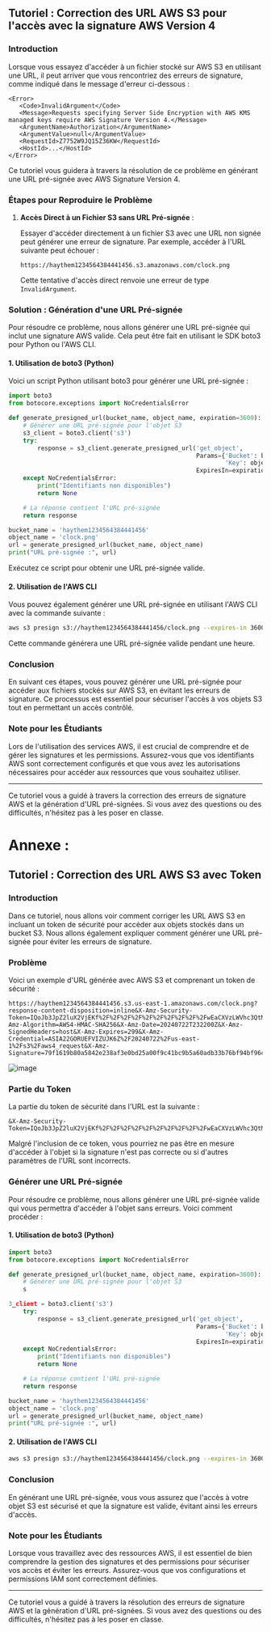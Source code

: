 ## Tutoriel : Correction des URL AWS S3 pour l'accès avec la signature AWS Version 4

### Introduction

Lorsque vous essayez d'accéder à un fichier stocké sur AWS S3 en utilisant une URL, il peut arriver que vous rencontriez des erreurs de signature, comme indiqué dans le message d'erreur ci-dessous :

```
<Error>
   <Code>InvalidArgument</Code>
   <Message>Requests specifying Server Side Encryption with AWS KMS managed keys require AWS Signature Version 4.</Message>
   <ArgumentName>Authorization</ArgumentName>
   <ArgumentValue>null</ArgumentValue>
   <RequestId>Z7752W9JQ15Z36KW</RequestId>
   <HostId>...</HostId>
</Error>
```

Ce tutoriel vous guidera à travers la résolution de ce problème en générant une URL pré-signée avec AWS Signature Version 4.

### Étapes pour Reproduire le Problème

1. **Accès Direct à un Fichier S3 sans URL Pré-signée** :

   Essayer d'accéder directement à un fichier S3 avec une URL non signée peut générer une erreur de signature. Par exemple, accéder à l'URL suivante peut échouer :

   ```
   https://haythem1234564384441456.s3.amazonaws.com/clock.png
   ```

   Cette tentative d'accès direct renvoie une erreur de type `InvalidArgument`.

### Solution : Génération d'une URL Pré-signée

Pour résoudre ce problème, nous allons générer une URL pré-signée qui inclut une signature AWS valide. Cela peut être fait en utilisant le SDK boto3 pour Python ou l'AWS CLI.

#### 1. Utilisation de boto3 (Python)

Voici un script Python utilisant boto3 pour générer une URL pré-signée :

```python
import boto3
from botocore.exceptions import NoCredentialsError

def generate_presigned_url(bucket_name, object_name, expiration=3600):
    # Générer une URL pré-signée pour l'objet S3
    s3_client = boto3.client('s3')
    try:
        response = s3_client.generate_presigned_url('get_object',
                                                    Params={'Bucket': bucket_name,
                                                            'Key': object_name},
                                                    ExpiresIn=expiration)
    except NoCredentialsError:
        print("Identifiants non disponibles")
        return None

    # La réponse contient l'URL pré-signée
    return response

bucket_name = 'haythem1234564384441456'
object_name = 'clock.png'
url = generate_presigned_url(bucket_name, object_name)
print("URL pré-signée :", url)
```

Exécutez ce script pour obtenir une URL pré-signée valide. 

#### 2. Utilisation de l'AWS CLI

Vous pouvez également générer une URL pré-signée en utilisant l'AWS CLI avec la commande suivante :

```sh
aws s3 presign s3://haythem1234564384441456/clock.png --expires-in 3600
```

Cette commande générera une URL pré-signée valide pendant une heure.

### Conclusion

En suivant ces étapes, vous pouvez générer une URL pré-signée pour accéder aux fichiers stockés sur AWS S3, en évitant les erreurs de signature. Ce processus est essentiel pour sécuriser l'accès à vos objets S3 tout en permettant un accès contrôlé.

### Note pour les Étudiants

Lors de l'utilisation des services AWS, il est crucial de comprendre et de gérer les signatures et les permissions. Assurez-vous que vos identifiants AWS sont correctement configurés et que vous avez les autorisations nécessaires pour accéder aux ressources que vous souhaitez utiliser.

---

Ce tutoriel vous a guidé à travers la correction des erreurs de signature AWS et la génération d'URL pré-signées. Si vous avez des questions ou des difficultés, n'hésitez pas à les poser en classe.

# Annexe : 

## Tutoriel : Correction des URL AWS S3 avec Token

### Introduction

Dans ce tutoriel, nous allons voir comment corriger les URL AWS S3 en incluant un token de sécurité pour accéder aux objets stockés dans un bucket S3. Nous allons également expliquer comment générer une URL pré-signée pour éviter les erreurs de signature.

### Problème

Voici un exemple d'URL générée avec AWS S3 et comprenant un token de sécurité :

```
https://haythem1234564384441456.s3.us-east-1.amazonaws.com/clock.png?response-content-disposition=inline&X-Amz-Security-Token=IQoJb3JpZ2luX2VjEKf%2F%2F%2F%2F%2F%2F%2F%2F%2F%2FwEaCXVzLWVhc3QtMSJHMEUCIB7DgS50%2FfonxhBFXIrMaF%2BpsREKWchqiLTk%2BdD11YVeAiEA3QFFxbAiewGIJdT8ZFt%2FHo8EryhspLU8oOV7%2F6Ks1Qsq%2BAIIgP%2F%2F%2F%2F%2F%2F%2F%2F%2F%2FARAAGgw3NDM0NjI1MTA4NTkiDD4oWFV2xwWAZtoN7irMAq%2FA8gMaRj5PWRLi5LBAqKoa81Zl4Iupb5DmabKECmHHoYBT0ndT6kjClIu3E5B66AmcnXZTTWw8HP8kUDwvWXw2QcyOs7yBvW4WwGVmIEsK2J3%2F2Ux6g7elVB0uPsyYKSO5EaKu7lh9%2BWQSbcSlsNL8VGWtvEo6Z29xCOgkXdyceQksbW%2FLIK4fVyPolhUxbj%2FoI5OeE7PYTIf1Qs3UPyHzoV%2FyGSTjpBjmyVv6qbenYaP0YstGvtwBmo7nVp2n1TQwvdGfHGFFkqIKDNp847Hf4wRP1nWRjfEvnYNu9DxwcMnqOLQLZhjpL9qBbAoK43wkhlNWnjI3wDGCCrCl5Ml4ayFCW9gv%2FVO9iG%2BoujP%2F8JBl5D6VE7cmSujy6U9c3kFq%2BYY6kX4Ea4QNhhRmpUHB92gxtikp23%2FmU0oiK4%2Ft4ayk%2Flp38vOFnCiJMInC%2B7QGOocCoaaZefbEbYM7kjnSKLr7j3srIzl9jtKVymbiLbxInHII2IYhaaKmQN1gSjUqposyP5wbYGSD4ZfEQFA2LRvxp4QfYl%2B1ntR1qcQxLiNO99zwDgxrtjKUnKOVgnFckjGfod1k0hx2LQAs4Sa%2F9FUieOQ1wuQZztZlUJYtrdrPMNE6djRJSvrWYnULKBfbC9sVUThMFGnD0qFMJIMq1JQdCDY3nYPDwvnPpIA6YOO%2FjkIohX9B33a3h3R0O0mdBoJQjx%2F1pWxIljBTtte4mB3cJqqqgGZzDtiGWvRtBpt3HBfdnM6itGT1Mbo7pE4%2FaaUTI3mNqfJMo17y%2FapQ1EVddMMWSaSEOLc%3D&X-Amz-Algorithm=AWS4-HMAC-SHA256&X-Amz-Date=20240722T232200Z&X-Amz-SignedHeaders=host&X-Amz-Expires=299&X-Amz-Credential=ASIA22GORUEFVIZUJK6Z%2F20240722%2Fus-east-1%2Fs3%2Faws4_request&X-Amz-Signature=79f1619b80a5842e238af3e0bd25a00f9c41bc9b5a60adb33b76bf94bf96c7da
```

![image](https://github.com/user-attachments/assets/f62f0183-9aa5-4e47-b148-ab87f440cf64)

### Partie du Token

La partie du token de sécurité dans l'URL est la suivante :

```
&X-Amz-Security-Token=IQoJb3JpZ2luX2VjEKf%2F%2F%2F%2F%2F%2F%2F%2F%2F%2FwEaCXVzLWVhc3QtMSJHMEUCIB7DgS50%2FfonxhBFXIrMaF%2BpsREKWchqiLTk%2BdD11YVeAiEA3QFFxbAiewGIJdT8ZFt%2FHo8EryhspLU8oOV7%2F6Ks1Qsq%2BAIIgP%2F%2F%2F%2F%2F%2F%2F%2F%2F%2FARAAGgw3NDM0NjI1MTA4NTkiDD4oWFV2xwWAZtoN7irMAq%2FA8gMaRj5PWRLi5LBAqKoa81Zl4Iupb5DmabKECmHHoYBT0ndT6kjClIu3E5B66AmcnXZTTWw8HP8kUDwvWXw2QcyOs7yBvW4WwGVmIEsK2J3%2F2Ux6g7elVB0uPsyYKSO5EaKu7lh9%2BWQSbcSlsNL8VGWtvEo6Z29xCOgkXdyceQksbW%2FLIK4fVyPolhUxbj%2FoI5OeE7PYTIf1Qs3UPyHzoV%2FyGSTjpBjmyVv6qbenYaP0YstGvtwBmo7nVp2n1TQwvdGfHGFFkqIKDNp847Hf4wRP1nWRjfEvnYNu9DxwcMnqOLQLZhjpL9qBbAoK43wkhlNWnjI3wDGCCrCl5Ml4ayFCW9gv%2FVO9iG%2BoujP%2F8JBl5D6VE7cmSujy6U9c3kFq%2BYY6kX4Ea4QNhhRmpUHB92gxtikp23%2FmU0oiK4%2Ft4ayk%2Flp38vOFnCiJMInC%2B7QGOocCoaaZefbEbYM7kjnSKLr7j3srIzl9jtKVymbiLbxInHII2IYhaaKmQN1gSjUqposyP5wbYGSD4ZfEQFA2LRvxp4QfYl%2B1ntR1qcQxLiNO99zwDgxrtjKUnKOVgnFckjGfod1k0hx2LQAs4Sa%2F9FUieOQ1wuQZztZlUJYtrdrPMNE6djRJSvrWYnULKBfbC9sVUThMFGnD0qFMJIMq1JQdCDY3nYPDwvnPpIA6YOO%2FjkIohX9B33a3h3R0O0mdBoJQjx%2F1pWxIljBTtte4mB3cJqqqgGZzDtiGWvRtBpt3HBfdnM6itGT1Mbo7pE4%2FaaUTI3mNqfJMo17y%2FapQ1EVddMMWSaSEOLc%3D
```

Malgré l'inclusion de ce token, vous pourriez ne pas être en mesure d'accéder à l'objet si la signature n'est pas correcte ou si d'autres paramètres de l'URL sont incorrects.

### Générer une URL Pré-signée

Pour résoudre ce problème, nous allons générer une URL pré-signée valide qui vous permettra d'accéder à l'objet sans erreurs. Voici comment procéder :

#### 1. Utilisation de boto3 (Python)

```python
import boto3
from botocore.exceptions import NoCredentialsError

def generate_presigned_url(bucket_name, object_name, expiration=3600):
    # Générer une URL pré-signée pour l'objet S3
    s

3_client = boto3.client('s3')
    try:
        response = s3_client.generate_presigned_url('get_object',
                                                    Params={'Bucket': bucket_name,
                                                            'Key': object_name},
                                                    ExpiresIn=expiration)
    except NoCredentialsError:
        print("Identifiants non disponibles")
        return None

    # La réponse contient l'URL pré-signée
    return response

bucket_name = 'haythem1234564384441456'
object_name = 'clock.png'
url = generate_presigned_url(bucket_name, object_name)
print("URL pré-signée :", url)
```

#### 2. Utilisation de l'AWS CLI

```sh
aws s3 presign s3://haythem1234564384441456/clock.png --expires-in 3600
```

### Conclusion

En générant une URL pré-signée, vous vous assurez que l'accès à votre objet S3 est sécurisé et que la signature est valide, évitant ainsi les erreurs d'accès.

### Note pour les Étudiants

Lorsque vous travaillez avec des ressources AWS, il est essentiel de bien comprendre la gestion des signatures et des permissions pour sécuriser vos accès et éviter les erreurs. Assurez-vous que vos configurations et permissions IAM sont correctement définies.

---

Ce tutoriel vous a guidé à travers la résolution des erreurs de signature AWS et la génération d'URL pré-signées. Si vous avez des questions ou des difficultés, n'hésitez pas à les poser en classe.
